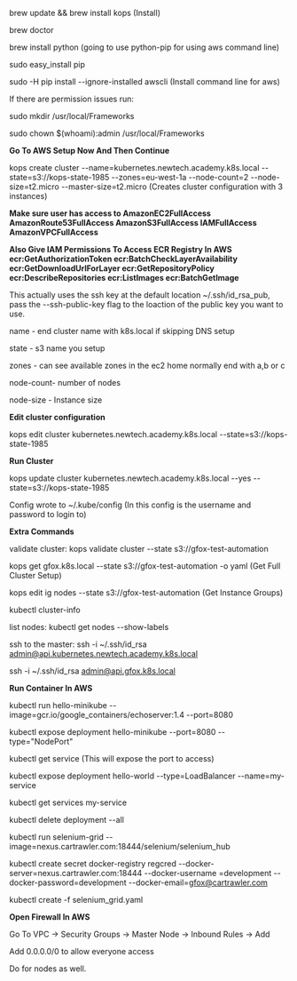 brew update && brew install kops (Install)

brew doctor

brew install python (going to use python-pip for using aws command line)

sudo easy_install pip

sudo -H pip install --ignore-installed awscli (Install command line for aws)

If there are permission issues run:

sudo mkdir /usr/local/Frameworks

sudo chown $(whoami):admin /usr/local/Frameworks

**Go To AWS Setup Now And Then Continue**

kops create cluster --name=kubernetes.newtech.academy.k8s.local --state=s3://kops-state-1985 --zones=eu-west-1a --node-count=2 --node-size=t2.micro --master-size=t2.micro (Creates cluster configuration with 3 instances)

**Make sure user has access to AmazonEC2FullAccess
AmazonRoute53FullAccess
AmazonS3FullAccess
IAMFullAccess
AmazonVPCFullAccess**

**Also Give IAM Permissions To Access ECR Registry In AWS
ecr:GetAuthorizationToken
ecr:BatchCheckLayerAvailability
ecr:GetDownloadUrlForLayer
ecr:GetRepositoryPolicy
ecr:DescribeRepositories
ecr:ListImages
ecr:BatchGetImage**

This actually uses the ssh key at the default location ~/.ssh/id_rsa_pub, pass the --ssh-public-key flag to the loaction of the public key you want to use.

name - end cluster name with k8s.local if skipping DNS setup

state - s3 name you setup

zones - can see available zones in the ec2 home normally end with a,b or c

node-count- number of nodes

node-size - Instance size

**Edit cluster configuration**

kops edit cluster kubernetes.newtech.academy.k8s.local --state=s3://kops-state-1985

**Run Cluster**

kops update cluster kubernetes.newtech.academy.k8s.local --yes --state=s3://kops-state-1985

Config wrote to ~/.kube/config (In this config is the username and password to login to)


**Extra Commands**

validate cluster: kops validate cluster --state s3://gfox-test-automation

kops get gfox.k8s.local --state s3://gfox-test-automation  -o yaml (Get Full Cluster Setup)

kops edit ig nodes --state s3://gfox-test-automation (Get Instance Groups)

kubectl cluster-info

list nodes: kubectl get nodes --show-labels

ssh to the master: ssh -i ~/.ssh/id_rsa admin@api.kubernetes.newtech.academy.k8s.local

ssh -i ~/.ssh/id_rsa admin@api.gfox.k8s.local


**Run Container In AWS**

kubectl run hello-minikube --image=gcr.io/google_containers/echoserver:1.4 --port=8080

kubectl expose deployment hello-minikube --port=8080 --type="NodePort"

kubectl get service (This will expose the port to access)

kubectl expose deployment hello-world --type=LoadBalancer --name=my-service

kubectl get services my-service

 kubectl delete deployment --all
 
 kubectl run selenium-grid --image=nexus.cartrawler.com:18444/selenium/selenium_hub 

 kubectl create secret docker-registry regcred --docker-server=nexus.cartrawler.com:18444 --docker-username =development --docker-password=development --docker-email=gfox@cartrawler.com
 
kubectl create -f selenium_grid.yaml


**Open Firewall In AWS**

Go To VPC -> Security Groups -> Master Node -> Inbound Rules -> Add

Add 0.0.0.0/0 to allow everyone access 

Do for nodes as well.








